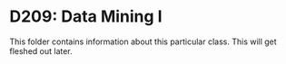 # D209: Data Mining I

This folder contains information about this particular class. This will get fleshed out later. 